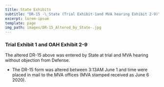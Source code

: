 ```yaml
---
title: State Exhibits
subtitle: "DR-15 -\_State (Trial Exhibit-1and MVA hearing Exhibit 2-9)"
excerpt: lorem-ipsum
template: page
img_path: images/DR-15_Altered_by_State-.jpg
---
```

### Trial Exhibit 1  and OAH Exhibit 2-9

The altered DR-15 above was entered by State at trial and MVA hearing without objection from Defense.

*   The DR-15 form was altered between 3:13AM June 1 and time were placed in mail to the MVA offices (MVA stamped received as June 6 2020).


